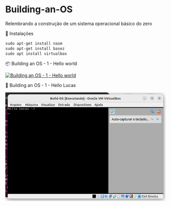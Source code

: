 # Building-an-OS

Relembrando a construção de um sistema operacional básico do zero

🚀 Instalações

    sudo apt-get install nasm
    sudo apt-get install basez
    sudo apt install virtualbox

📦 Building an OS - 1 - Hello world
  
[![Building an OS - 1 - Hello world](http://img.youtube.com/vi/9t-SPC7Tczc/0.jpg)](https://www.youtube.com/watch?v=9t-SPC7Tczc&t=220s "Building an OS - 1 - Hello world")

🎁 Building an OS - 1 - Hello Lucas

![Hello Lucas](https://raw.githubusercontent.com/AchcarLucas/Building-an-OS/main/screenshot/Screenshot%20from%202023-09-20%2022-56-37.png)
